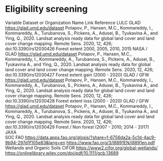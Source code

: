 # Eligibility screening

Variable	Dataset or Organization Name	Link	Reference
LULC	GLAD	https://glad.umd.edu/dataset	Potapov, P., Hansen, M.C., Kommareddy, I., Kommareddy, A., Turubanova, S., Pickens, A., Adusei, B., Tyukavina A., and Ying, Q., 2020. Landsat analysis ready data for global land cover and land cover change mapping. Remote Sens. 2020, 12, 426; doi:10.3390/rs12030426
Forest extent 2000, 2005, 2010, 2015	NASA / GLAD	https://glad.umd.edu/dataset	Potapov, P., Hansen, M.C., Kommareddy, I., Kommareddy, A., Turubanova, S., Pickens, A., Adusei, B., Tyukavina A., and Ying, Q., 2020. Landsat analysis ready data for global land cover and land cover change mapping. Remote Sens. 2020, 12, 426; doi:10.3390/rs12030427
Forest extent gain (2000 - 2020)	GLAD / GFW	https://glad.umd.edu/dataset	Potapov, P., Hansen, M.C., Kommareddy, I., Kommareddy, A., Turubanova, S., Pickens, A., Adusei, B., Tyukavina A., and Ying, Q., 2020. Landsat analysis ready data for global land cover and land cover change mapping. Remote Sens. 2020, 12, 426; doi:10.3390/rs12030428
Forest extent loss (2000 - 2020)	GLAD / GFW	https://glad.umd.edu/dataset	Potapov, P., Hansen, M.C., Kommareddy, I., Kommareddy, A., Turubanova, S., Pickens, A., Adusei, B., Tyukavina A., and Ying, Q., 2020. Landsat analysis ready data for global land cover and land cover change mapping. Remote Sens. 2020, 12, 426; doi:10.3390/rs12030429
Forest / Non forest (2007 - 2010; 2014 - 2017)	JAXA		
SOC	FAO	https://data.apps.fao.org/glosis/?share=f-6756da2a-5c1d-4ac9-9b94-297d1f105e83&lang=en	https://www.fao.org/3/I8891EN/i8891en.pdf
Wetlands and Organic Soils	CIFOR	https://www2.cifor.org/global-wetlands/	https://onlinelibrary.wiley.com/doi/pdf/10.1111/gcb.13689